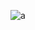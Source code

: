 ![a](https://cloud.githubusercontent.com/assets/21317654/19060561/cd424cba-89ae-11e6-8be8-2af7c98d5340.png)
